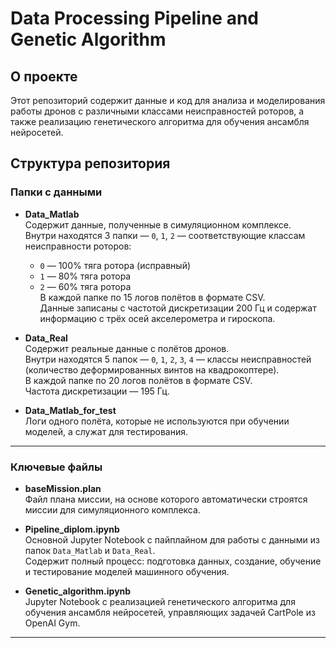 # Data Processing Pipeline and Genetic Algorithm

## О проекте

Этот репозиторий содержит данные и код для анализа и моделирования работы дронов с различными классами неисправностей роторов, а также реализацию генетического алгоритма для обучения ансамбля нейросетей.

## Структура репозитория

### Папки с данными

- **Data_Matlab**  
  Содержит данные, полученные в симуляционном комплексе.  
  Внутри находятся 3 папки — `0`, `1`, `2` — соответствующие классам неисправности роторов:  
  - `0` — 100% тяга ротора (исправный)  
  - `1` — 80% тяга ротора  
  - `2` — 60% тяга ротора  
  В каждой папке по 15 логов полётов в формате CSV.  
  Данные записаны с частотой дискретизации 200 Гц и содержат информацию с трёх осей акселерометра и гироскопа.

- **Data_Real**  
  Содержит реальные данные с полётов дронов.  
  Внутри находятся 5 папок — `0`, `1`, `2`, `3`, `4` — классы неисправностей (количество деформированных винтов на квадрокоптере).  
  В каждой папке по 20 логов полётов в формате CSV.  
  Частота дискретизации — 195 Гц.

- **Data_Matlab_for_test**  
  Логи одного полёта, которые не используются при обучении моделей, а служат для тестирования.

---

### Ключевые файлы

- **baseMission.plan**  
  Файл плана миссии, на основе которого автоматически строятся миссии для симуляционного комплекса.

- **Pipeline_diplom.ipynb**  
  Основной Jupyter Notebook с пайплайном для работы с данными из папок `Data_Matlab` и `Data_Real`.  
  Содержит полный процесс: подготовка данных, создание, обучение и тестирование моделей машинного обучения.

- **Genetic_algorithm.ipynb**  
  Jupyter Notebook с реализацией генетического алгоритма для обучения ансамбля нейросетей, управляющих задачей CartPole из OpenAI Gym.

---
